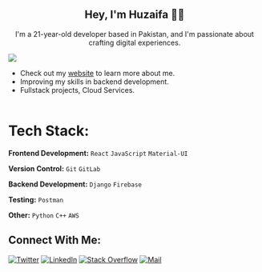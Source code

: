 <h2 align="center"> Hey, I'm Huzaifa 👋🏽 </h2>

<p align="center">I'm a 21-year-old developer based in Pakistan, and I'm passionate about crafting digital experiences.</p>

[![](https://visitcount.itsvg.in/api?id=huzaifailyas02&icon=0&color=0)](https://visitcount.itsvg.in)

- Check out my [website](http://huzaifa-02.netlify.app/) to learn more about me.
- Improving my skills in backend development.
- Fullstack projects, Cloud Services.
  <br></br>

# Tech Stack:

**Frontend Development:** `React` `JavaScript` `Material-UI`

**Version Control:** `Git` `GitLab`

**Backend Development:** `Django` `Firebase`

**Testing:** `Postman`

**Other:** `Python` `C++` `AWS`

## Connect With Me:

[![Twitter](https://img.shields.io/badge/Twitter-%231DA1F2.svg?logo=Twitter&logoColor=white)](https://twitter.com/m_huzaifa_25) [![LinkedIn](https://img.shields.io/badge/LinkedIn-%230077B5.svg?logo=linkedin&logoColor=white)](https://www.linkedin.com/in/huzaifa-ilyas/) [![Stack Overflow](https://img.shields.io/badge/-Stackoverflow-FE7A16?logo=stack-overflow&logoColor=white)](https://stackoverflow.com/users/22700112/muhammad-huzaifa-ilyas) [![Mail](https://img.shields.io/badge/Mail-%23D14836.svg?logo=mail.ru&logoColor=white)](mailto:huzaifailyas02@outlook.com)

<!-- <div>
    <h2 align=left> Github Stats</h2>
</div>
<table>
    <tr>
        <td colspan="2" rowspan="2">
        <img src="https://github-readme-stats.vercel.app/api?username=huzaifailyas02&theme=github_dark&show_icons=true">
        </a>
        </td>
        <td colspan="2" rowspan="2">
        <img src="https://github-readme-stats.vercel.app/api/top-langs/?username=huzaifailyas02&theme=dark&hide_border=false&include_all_commits=false&count_private=false&layout=compact">
        </a>
        </td>
    </tr>
</table> -->
